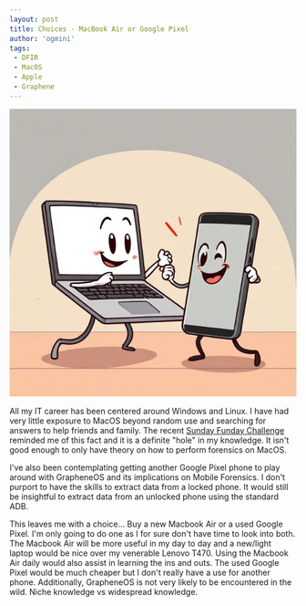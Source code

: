 ```yaml
---
layout: post
title: Choices - MacBook Air or Google Pixel
author: 'ogmini'
tags:
 - DFIR
 - MacOS
 - Apple
 - Graphene
---
```


![MacBook vs Pixel](/images/memes/macbookvspixel.jpg)

All my IT career has been centered around Windows and Linux. I have had very little exposure to MacOS beyond random use and searching for answers to help friends and family. The recent [Sunday Funday Challenge](https://www.hecfblog.com/2025/04/daily-blog-807-sunday-funday-41325.html) reminded me of this fact and it is a definite "hole" in my knowledge. It isn't good enough to only have theory on how to perform forensics on MacOS.

I've also been contemplating getting another Google Pixel phone to play around with GrapheneOS and its implications on Mobile Forensics. I don't purport to have the skills to extract data from a locked phone. It would still be insightful to extract data from an unlocked phone using the standard ADB.

This leaves me with a choice... Buy a new Macbook Air or a used Google Pixel. I'm only going to do one as I for sure don't have time to look into both. The Macbook Air will be more useful in my day to day and a new/light laptop would be nice over my venerable Lenovo T470. Using the Macbook Air daily would also assist in learning the ins and outs. The used Google Pixel would be much cheaper but I don't really have a use for another phone.  Additionally, GrapheneOS is not very likely to be encountered in the wild. Niche knowledge vs widespread knowledge.
